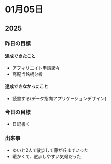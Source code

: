 # 01月05日

## 2025

### 昨日の目標

#### 達成できたこと

- アフィリエイト申請諸々
- 高配当銘柄分析

#### 達成できなかったこと

- 読書する(データ指向アプリケーションデザイン)

### 今日の目標

- 日記書く

### 出来事

- ゆいと2人で散歩して藤が丘までいった
- 暖かくて、散歩しやすい気候だった
